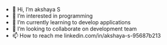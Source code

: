 - 👋 Hi, I’m akshaya S
- 👀 I’m interested in programming
- 🌱 I’m currently learning to develop applications 
- 💞️ I’m looking to collaborate on development team
- 📫 How to reach me linkedin.com/in/akshaya-s-95687b213

<!---
akshayacharya087/akshayacharya087 is a ✨ special ✨ repository because its `README.md` (this file) appears on your GitHub profile.
You can click the Preview link to take a look at your changes.
--->
